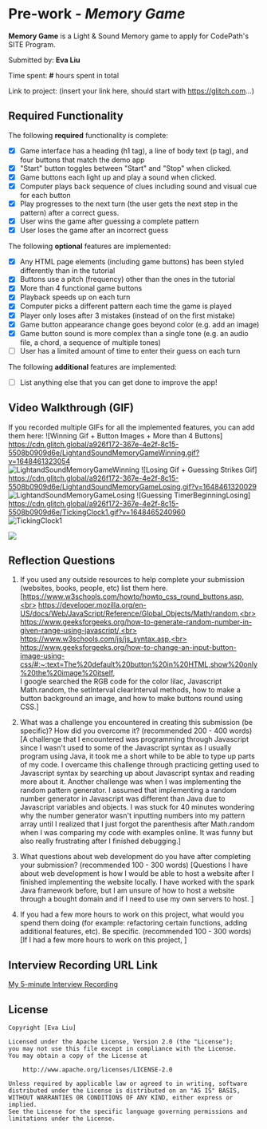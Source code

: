 # Pre-work - *Memory Game*

**Memory Game** is a Light & Sound Memory game to apply for CodePath's SITE Program. 

Submitted by: **Eva Liu**

Time spent: **#** hours spent in total

Link to project: (insert your link here, should start with https://glitch.com...)

## Required Functionality

The following **required** functionality is complete:

* [x] Game interface has a heading (h1 tag), a line of body text (p tag), and four buttons that match the demo app
* [x] "Start" button toggles between "Start" and "Stop" when clicked. 
* [x] Game buttons each light up and play a sound when clicked. 
* [x] Computer plays back sequence of clues including sound and visual cue for each button
* [x] Play progresses to the next turn (the user gets the next step in the pattern) after a correct guess. 
* [x] User wins the game after guessing a complete pattern
* [x] User loses the game after an incorrect guess

The following **optional** features are implemented:

* [x] Any HTML page elements (including game buttons) has been styled differently than in the tutorial
* [x] Buttons use a pitch (frequency) other than the ones in the tutorial
* [x] More than 4 functional game buttons
* [x] Playback speeds up on each turn
* [x] Computer picks a different pattern each time the game is played
* [x] Player only loses after 3 mistakes (instead of on the first mistake)
* [x] Game button appearance change goes beyond color (e.g. add an image)
* [x] Game button sound is more complex than a single tone (e.g. an audio file, a chord, a sequence of multiple tones)
* [ ] User has a limited amount of time to enter their guess on each turn

The following **additional** features are implemented:

- [ ] List anything else that you can get done to improve the app!

## Video Walkthrough (GIF)

If you recorded multiple GIFs for all the implemented features, you can add them here:
![Winning Gif + Button Images + More than 4 Buttons] https://cdn.glitch.global/a926f172-367e-4e2f-8c15-5508b0909d6e/LightandSoundMemoryGameWinning.gif?v=1648461323054 <br>
![LightandSoundMemoryGameWinning](https://user-images.githubusercontent.com/69877857/160374193-94f010b3-0705-4d80-8fc2-37acac8d0f47.gif)
![Losing Gif + Guessing Strikes Gif] https://cdn.glitch.global/a926f172-367e-4e2f-8c15-5508b0909d6e/LightandSoundMemoryGameLosing.gif?v=1648461320029 <br>
![LightandSoundMemoryGameLosing](https://user-images.githubusercontent.com/69877857/160374314-baf6713d-e806-4303-8f2e-057765497269.gif)
![Guessing TimerBeginningLosing] https://cdn.glitch.global/a926f172-367e-4e2f-8c15-5508b0909d6e/TickingClock1.gif?v=1648465240960 <br>
![TickingClock1](https://user-images.githubusercontent.com/69877857/160384344-a819c8e0-5e56-4be4-9000-86cbbcbb1a4b.gif)

![](gif4-link-here)

## Reflection Questions
1. If you used any outside resources to help complete your submission (websites, books, people, etc) list them here. 
[https://www.w3schools.com/howto/howto_css_round_buttons.asp,<br>
 https://developer.mozilla.org/en-US/docs/Web/JavaScript/Reference/Global_Objects/Math/random,<br>
 https://www.geeksforgeeks.org/how-to-generate-random-number-in-given-range-using-javascript/,<br>
 https://www.w3schools.com/js/js_syntax.asp,<br>
 https://www.geeksforgeeks.org/how-to-change-an-input-button-image-using-css/#:~:text=The%20default%20button%20in%20HTML,show%20only%20the%20image%20itself, <br>
 I google searched the RGB code for the color lilac, Javascript Math.random, the setInterval clearInterval methods,
 how to make a button background an image, and how to make buttons round using CSS.]

2. What was a challenge you encountered in creating this submission (be specific)? How did you overcome it? (recommended 200 - 400 words) 
[A challenge that I encountered was programming through Javascript since I wasn't used to 
 some of the Javascript syntax as I usually program using Java, it took me a short while to be able to type up parts of my code.
 I overcame this challenge through practicing getting used to Javascript syntax by searching up about Javascript
 syntax and reading more about it.
 Another challenge was when I was implementing the random pattern generator. I assumed that implementing a random number
 generator in Javascript was different than Java due to Javascript variables and objects. I was stuck for 40 minutes
 wondering why the number generator wasn't inputting numbers into my pattern array until I realized that I just forgot
 the parenthesis after Math.random when I was comparing my code with examples online.
 It was funny but also really frustrating after I finished debugging.]

3. What questions about web development do you have after completing your submission? (recommended 100 - 300 words) 
[Questions I have about web development is how I would be able to host a website after I finished implementing
 the website locally. I have worked with the spark Java framework before, but I am unsure of how to host a
 website through a bought domain and if I need to use my own servers to host. ]

4. If you had a few more hours to work on this project, what would you spend them doing (for example: refactoring certain functions, adding additional features, etc). Be specific. (recommended 100 - 300 words) 
[If I had a few more hours to work on this project, ]



## Interview Recording URL Link

[My 5-minute Interview Recording](your-link-here)


## License

    Copyright [Eva Liu]

    Licensed under the Apache License, Version 2.0 (the "License");
    you may not use this file except in compliance with the License.
    You may obtain a copy of the License at

        http://www.apache.org/licenses/LICENSE-2.0

    Unless required by applicable law or agreed to in writing, software
    distributed under the License is distributed on an "AS IS" BASIS,
    WITHOUT WARRANTIES OR CONDITIONS OF ANY KIND, either express or implied.
    See the License for the specific language governing permissions and
    limitations under the License.
